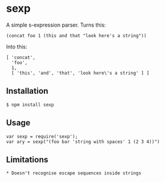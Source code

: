 # sexp

A simple s-expression parser. Turns this:

    (concat foo 1 (this and that "look here's a string"))

Into this:

    [ 'concat',
      'foo',
      1,
      [ 'this', 'and', 'that', 'look here\'s a string' ] ]

## Installation

    $ npm install sexp

## Usage

    var sexp = require('sexp');
    var ary = sexp("(foo bar 'string with spaces' 1 (2 3 4))")

## Limitations

    * Doesn't recognise escape sequences inside strings
